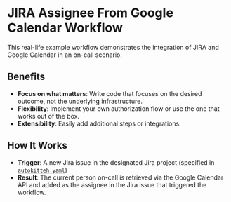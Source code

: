 # JIRA Assignee From Google Calendar Workflow 

This real-life example workflow demonstrates the integration of JIRA and Google Calendar in an on-call scenario.

## Benefits

- **Focus on what matters**: Write code that focuses on the desired outcome, not the underlying infrastructure.
- **Flexibility**: Implement your own authorization flow or use the one that works out of the box.
- **Extensibility**: Easily add additional steps or integrations.

## How It Works

- **Trigger**: A new Jira issue in the designated Jira project (specified in [`autokitteh.yaml`](./autokitteh.yaml))
- **Result**: The current person on-call is retrieved via the Google Calendar API and added as the assignee in the Jira issue that triggered the workflow.
